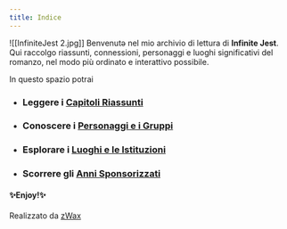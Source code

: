```yaml
---
title: Indice
---
```

![[InfiniteJest 2.jpg]]
Benvenutə nel mio archivio di lettura di **Infinite Jest**.  
Qui raccolgo riassunti, connessioni, personaggi e luoghi significativi del romanzo, nel modo più ordinato e interattivo possibile.

In questo spazio potrai

- ### Leggere i [Capitoli Riassunti](CAPITOLI/)
- ### Conoscere i [Personaggi e i Gruppi](PERSONAGGI/)
- ### Esplorare i [Luoghi e le Istituzioni](LUOGHI/)
- ### Scorrere gli [Anni Sponsorizzati](CALENDARIO/)
#### ✨Enjoy!✨

Realizzato da [zWax](https://linktr.ee/zWax)